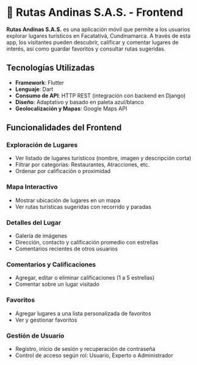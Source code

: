 # 📱 Rutas Andinas S.A.S. - Frontend

**Rutas Andinas S.A.S.** es una aplicación móvil que permite a los usuarios explorar lugares turísticos en Facatativá, Cundinamarca. A través de esta app, los visitantes pueden descubrir, calificar y comentar lugares de interés, así como guardar favoritos y consultar rutas sugeridas.

## Tecnologías Utilizadas

- **Framework**: Flutter 
- **Lenguaje**: Dart
- **Consumo de API**: HTTP REST (integración con backend en Django)
- **Diseño**: Adaptativo y basado en paleta azul/blanco
- **Geolocalización y Mapas**: Google Maps API 

##  Funcionalidades del Frontend

###  Exploración de Lugares
- Ver listado de lugares turísticos (nombre, imagen y descripción corta)
- Filtrar por categorías: Restaurantes, Atracciones, etc.
- Ordenar por calificación o proximidad

###  Mapa Interactivo
- Mostrar ubicación de lugares en un mapa
- Ver rutas turísticas sugeridas con recorrido y paradas

###  Detalles del Lugar
- Galería de imágenes
- Dirección, contacto y calificación promedio con estrellas
- Comentarios recientes de otros usuarios

###  Comentarios y Calificaciones
- Agregar, editar o eliminar calificaciones (1 a 5 estrellas)
- Comentar sobre un lugar visitado

###  Favoritos
- Agregar lugares a una lista personalizada de favoritos
- Ver y gestionar favoritos

###  Gestión de Usuario
- Registro, inicio de sesión y recuperación de contraseña
- Control de acceso según rol: Usuario, Experto o Administrador
